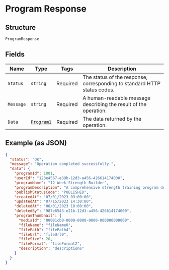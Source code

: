 
# Program Response

## Structure

`ProgramResponse`

## Fields

| Name | Type | Tags | Description |
|  --- | --- | --- | --- |
| `Status` | `string` | Required | The status of the response, corresponding to standard HTTP status codes. |
| `Message` | `string` | Required | A human-readable message describing the result of the operation. |
| `Data` | [`Program1`](../../doc/models/program-1.md) | Required | The data returned by the operation. |

## Example (as JSON)

```json
{
  "status": "OK",
  "message": "Operation completed successfully.",
  "data": {
    "programId": 1001,
    "userId": "123e4567-e89b-12d3-a456-426614174000",
    "programName": "12-Week Strength Builder",
    "programDescription": "A comprehensive strength training program designed for intermediate lifters looking to increase their overall strength in major compound lifts.",
    "publishStatusCode": "PUBLISHED",
    "createdAt": "07/01/2023 09:00:00",
    "updatedAt": "07/15/2023 14:30:00",
    "deletedAt": "08/01/2023 10:00:00",
    "deletedBy": "987e6543-e21b-12d3-a456-426614174000",
    "programThumbnail": {
      "mediaId": "00001cb0-0000-0000-0000-000000000000",
      "fileName": "fileName0",
      "filePath": "filePath4",
      "fileUrl": "fileUrl0",
      "fileSize": 20,
      "fileFormat": "fileFormat2",
      "description": "description6"
    }
  }
}
```

